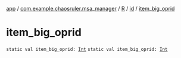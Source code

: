 [app](../../../index.md) / [com.example.chaosruler.msa_manager](../../index.md) / [R](../index.md) / [id](index.md) / [item_big_oprid](.)

# item_big_oprid

`static val item_big_oprid: `[`Int`](https://kotlinlang.org/api/latest/jvm/stdlib/kotlin/-int/index.html)
`static val item_big_oprid: `[`Int`](https://kotlinlang.org/api/latest/jvm/stdlib/kotlin/-int/index.html)